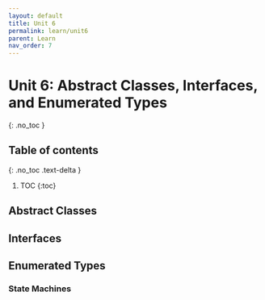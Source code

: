 ```yaml
---
layout: default
title: Unit 6
permalink: learn/unit6
parent: Learn
nav_order: 7
---
```


# Unit 6: Abstract Classes, Interfaces, and Enumerated Types
{: .no_toc }

## Table of contents
{: .no_toc .text-delta }

1. TOC
{:toc}

## Abstract Classes

## Interfaces

## Enumerated Types
### State Machines